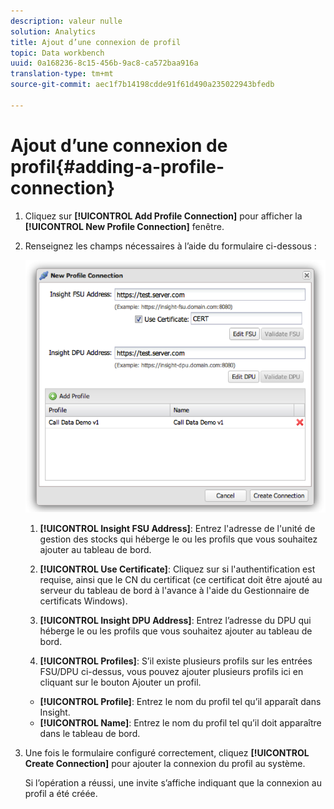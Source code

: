 ```yaml
---
description: valeur nulle
solution: Analytics
title: Ajout d’une connexion de profil
topic: Data workbench
uuid: 0a168236-8c15-456b-9ac8-ca572baa916a
translation-type: tm+mt
source-git-commit: aec1f7b14198cdde91f61d490a235022943bfedb

---
```



# Ajout d’une connexion de profil{#adding-a-profile-connection}

1. Cliquez sur **[!UICONTROL Add Profile Connection]** pour afficher la **[!UICONTROL New Profile Connection]** fenêtre.
1. Renseignez les champs nécessaires à l’aide du formulaire ci-dessous :

   ![](assets/new_profile_connection.png)

   1. **[!UICONTROL Insight FSU Address]**: Entrez l&#39;adresse de l&#39;unité de gestion des stocks qui héberge le ou les profils que vous souhaitez ajouter au tableau de bord.

   1. **[!UICONTROL Use Certificate]**: Cliquez sur si l&#39;authentification est requise, ainsi que le CN du certificat (ce certificat doit être ajouté au serveur du tableau de bord à l&#39;avance à l&#39;aide du Gestionnaire de certificats Windows).
   1. **[!UICONTROL Insight DPU Address]**: Entrez l’adresse du DPU qui héberge le ou les profils que vous souhaitez ajouter au tableau de bord.
   1. **[!UICONTROL Profiles]**: S’il existe plusieurs profils sur les entrées FSU/DPU ci-dessus, vous pouvez ajouter plusieurs profils ici en cliquant sur le bouton Ajouter un profil.
   * **[!UICONTROL Profile]**: Entrez le nom du profil tel qu’il apparaît dans Insight.
   * **[!UICONTROL Name]**: Entrez le nom du profil tel qu’il doit apparaître dans le tableau de bord.


1. Une fois le formulaire configuré correctement, cliquez **[!UICONTROL Create Connection]** pour ajouter la connexion du profil au système.

   Si l’opération a réussi, une invite s’affiche indiquant que la connexion au profil a été créée.